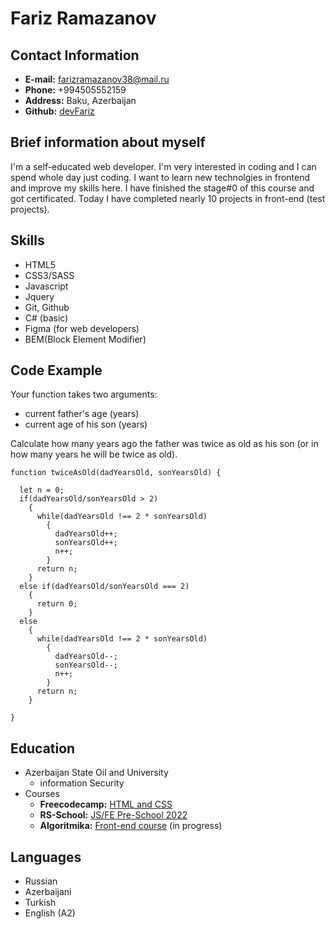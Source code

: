 # Fariz Ramazanov

## Contact Information

* **E-mail:** farizramazanov38@mail.ru
* **Phone:** +994505552159
* **Address:** Baku, Azerbaijan
* **Github:** [devFariz](https://github.com/DevFariz)

## Brief information about myself

I'm a self-educated web developer. I'm very interested in coding and I can spend whole day just coding. I want to learn new technolgies in frontend and improve my skills here. I have finished the stage#0 of this course and got certificated. Today I have completed nearly 10 projects in front-end (test projects).

## Skills

* HTML5
* CSS3/SASS
* Javascript
* Jquery
* Git, Github
* C# (basic)
* Figma (for web developers)
* BEM(Block Element Modifier)

## Code Example

Your function takes two arguments:

* current father's age (years)
* current age of his son (years)

Сalculate how many years ago the father was twice as old as his son (or in how many years he will be twice as old).

```
function twiceAsOld(dadYearsOld, sonYearsOld) {
  
  let n = 0;
  if(dadYearsOld/sonYearsOld > 2)
    {
      while(dadYearsOld !== 2 * sonYearsOld)
        {
          dadYearsOld++;
          sonYearsOld++;
          n++;
        }
      return n;
    }
  else if(dadYearsOld/sonYearsOld === 2)
    {
      return 0;
    }
  else
    {
      while(dadYearsOld !== 2 * sonYearsOld)
        {
          dadYearsOld--;
          sonYearsOld--;
          n++;
        }
      return n;
    }
  
}
```

## Education

* Azerbaijan State Oil and University
    * information Security
* Courses
    * **Freecodecamp:** [HTML and CSS](https://www.freecodecamp.org/news/html-css-11-hour-course/)
    * **RS-School:** [JS/FE Pre-School 2022](https://app.rs.school/certificate/6kwrms24)
    * **Algoritmika:** [Front-end course](https://bootcamp.algoritmika.org/) (in progress)

## Languages

* Russian
* Azerbaijani
* Turkish
* English (A2)